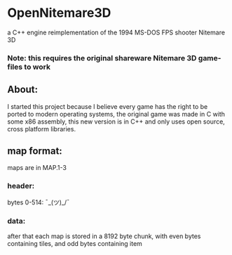 # OpenNitemare3D
a C++ engine reimplementation of the 1994 MS-DOS FPS shooter Nitemare 3D

### Note: this requires the original shareware Nitemare 3D game-files to work

## About:
I started this project because I believe every game has the right to be ported to modern operating systems,
the original game was made in C with some x86 assembly, this new version is in C++ and only uses open source, cross platform libraries.

## map format:
maps are in MAP.1-3

### header:
bytes 0-514:  ¯\_(ツ)_/¯

### data:
after that each map is stored in a 8192 byte chunk, with even bytes containing tiles, and odd bytes containing item
